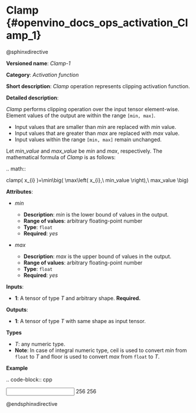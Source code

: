 # Clamp {#openvino_docs_ops_activation_Clamp_1}

@sphinxdirective

**Versioned name**: *Clamp-1*

**Category**: *Activation function*

**Short description**: *Clamp* operation represents clipping activation function.

**Detailed description**:

*Clamp* performs clipping operation over the input tensor element-wise. Element values of the output are within the range ``[min, max]``.

* Input values that are smaller than *min* are replaced with *min* value.
* Input values that are greater than *max* are replaced with *max* value.
* Input values within the range ``[min, max]`` remain unchanged.

Let *min_value* and *max_value* be *min* and *max*, respectively. The mathematical formula of *Clamp* is as follows:

.. math::
   
   clamp( x_{i} )=\min\big( \max\left( x_{i},\ min\_value \right),\ max\_value \big)

**Attributes**:

* *min*

  * **Description**: *min* is the lower bound of values in the output.
  * **Range of values**: arbitrary floating-point number
  * **Type**: ``float``
  * **Required**: *yes*

* *max*

  * **Description**: *max* is the upper bound of values in the output.
  * **Range of values**: arbitrary floating-point number
  * **Type**: ``float``
  * **Required**: *yes*

**Inputs**:

*   **1**: A tensor of type *T* and arbitrary shape. **Required.**

**Outputs**:

*   **1**: A tensor of type *T* with same shape as input tensor.

**Types**

* *T*: any numeric type.
*   **Note**: In case of integral numeric type, ceil is used to convert *min* from ``float`` to *T* and floor is used to convert *max* from ``float`` to *T*.

**Example**

.. code-block:: cpp
   
   <layer id="1" name="clamp_node" type="Clamp">
       <data min="10" max="50" />
       <input>
           <port id="0">
               <dim>256</dim>
           </port>
       </input>
       <output>
           <port id="1">
               <dim>256</dim>
           </port>
       </output>
   </layer>

@endsphinxdirective
